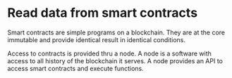 # Read data from smart contracts

Smart contracts are simple programs on a blockchain. They are at the core immutable and provide identical result in identical conditions.

Access to contracts is provided thru a node. A node is a software with access to all history of the blockchain it serves. A node provides an API to access smart contracts and execute functions.
